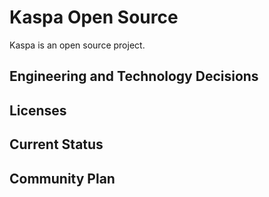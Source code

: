 # Kaspa Open Source

Kaspa is an open source project.

## Engineering and Technology Decisions

## Licenses

## Current Status

## Community Plan

